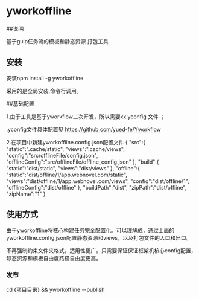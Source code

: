# yworkoffline

##说明

基于gulp任务流的模板和静态资源 打包工具

## 安装

安装npm install -g yworkoffline

采用的是全局安装,命令行调用。

##基础配置

1.由于工具是基于yworkflow二次开发，所以需要xx.yconfig 文件 ；

.yconfig文件具体配置见 https://github.com/yued-fe/Yworkflow

2.在项目中新建yworkoffline.config.json配置文件
{
    "src":{
        "static":".cache/static",
        "views":".cache/views",
        "config":"src/offlineFile/config.json",
        "offlineConfig":"src/offlineFile/offline_config.json"
    },
    "build":{
        "static":"dist/static",
        "views":"dist/views"
    },
    "offline":{
        "static":"dist/offline/1/app.webnovel.com/static",
        "views":"dist/offline/1/app.webnovel.com/views",
        "config":"dist/offline/1",
        "offlineConfig":"dist/offline"
    },
    "buildPath":"dist",
    "zipPath":"dist/offline",
    "zipName":"1"
}

## 使用方式

由于yworkoffline将核心构建任务完全配置化。可以理解成，通过上面的yworkoffline.config.json配置静态资源和views，以及打包文件的入口和出口。

不再强制约束文件夹格式，适用性更广。只需要保证保证框架机核心config配置，静态资源和模板自由度路径自由度更高。

### 发布

cd {项目目录} && yworkoffline --publish 


